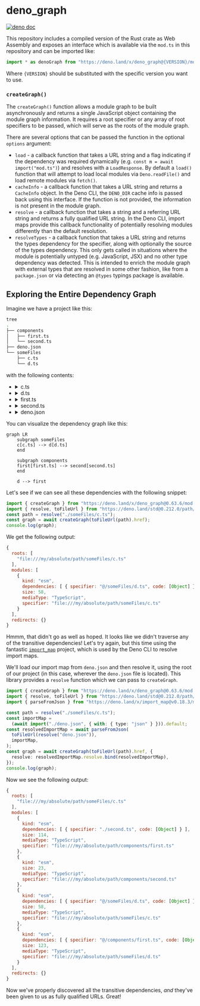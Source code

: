 # deno_graph

[![deno doc](https://doc.deno.land/badge.svg)](https://doc.deno.land/https://deno.land/x/deno_graph/mod.ts)

This repository includes a compiled version of the Rust crate as Web Assembly
and exposes an interface which is available via the `mod.ts` in this repository
and can be imported like:

```js
import * as denoGraph from "https://deno.land/x/deno_graph@{VERSION}/mod.ts";
```

Where `{VERSION}` should be substituted with the specific version you want to
use.

### `createGraph()`

The `createGraph()` function allows a module graph to be built asynchronously
and returns a single JavaScript object containing the module graph information.
It requires a root specifier or any array of root specifiers to be passed, which
will serve as the roots of the module graph.

There are several options that can be passed the function in the optional
`options` argument:

- `load` - a callback function that takes a URL string and a flag indicating if
  the dependency was required dynamically (e.g.
  `const m = await import("mod.ts")`) and resolves with a `LoadResponse`. By
  default a `load()` function that will attempt to load local modules via
  `Deno.readFile()` and load remote modules via `fetch()`.
- `cacheInfo` - a callback function that takes a URL string and returns a
  `CacheInfo` object. In the Deno CLI, the `DENO_DIR` cache info is passed back
  using this interface. If the function is not provided, the information is not
  present in the module graph.
- `resolve` - a callback function that takes a string and a referring URL string
  and returns a fully qualified URL string. In the Deno CLI, import maps provide
  this callback functionality of potentially resolving modules differently than
  the default resolution.
- `resolveTypes` - a callback function that takes a URL string and returns the
  types dependency for the specifier, along with optionally the source of the
  types dependency. This only gets called in situations where the module is
  potentially untyped (e.g. JavaScript, JSX) and no other type dependency was
  detected. This is intended to enrich the module graph with external types that
  are resolved in some other fashion, like from a `package.json` or via
  detecting an `@types` typings package is available.

## Exploring the Entire Dependency Graph

Imagine we have a project like this:

```bash
tree
.
├── components
│   ├── first.ts
│   └── second.ts
├── deno.json
└── someFiles
    ├── c.ts
    └── d.ts
```

with the following contents:

- <details><summary>c.ts</summary>

  ```ts
  import { foo } from "@/someFiles/d.ts";

  console.log(foo);
  ```
  </details>
- <details><summary>d.ts</summary>

  ```ts
  import { val1 } from "@/components/first.ts";

  console.log("from d.ts");
  console.log({ val1 });

  export const foo = "foo";
  ```
  </details>
- <details><summary>first.ts</summary>

  ```ts
  import { val2 } from "./second.ts";

  console.log("from first.ts");
  console.log({ val2 });

  export const val1 = 2;
  ```
  </details>
- <details><summary>second.ts</summary>

  ```ts
  export const val2 = 2;
  ```
  </details>
- <details><summary>deno.json</summary>

  ```json
  {
    "imports": {
      "@/": "./"
    }
  }
  ```
  </details>

You can visualize the dependency graph like this:

```mermaid
graph LR
    subgraph someFiles
    c[c.ts] --> d[d.ts]
    end

    subgraph components
    first[first.ts] --> second[second.ts]
    end

    d --> first
```

Let's see if we can see all these dependencies with the following snippet:

```ts
import { createGraph } from "https://deno.land/x/deno_graph@0.63.6/mod.ts";
import { resolve, toFileUrl } from "https://deno.land/std@0.212.0/path/mod.ts";
const path = resolve("./someFiles/c.ts");
const graph = await createGraph(toFileUrl(path).href);
console.log(graph);
```

We get the following output:

```js
{
  roots: [
    "file:///my/absolute/path/someFiles/c.ts"
  ],
  modules: [
    {
      kind: "esm",
      dependencies: [ { specifier: "@/someFiles/d.ts", code: [Object] } ],
      size: 58,
      mediaType: "TypeScript",
      specifier: "file:///my/absolute/path/someFiles/c.ts"
    }
  ],
  redirects: {}
}
```

Hmmm, that didn't go as well as hoped. It looks like we didn't traverse any of
the transitive dependencies! Let's try again, but this time using the fantastic
[`import_map`](https://github.com/denoland/import_map) project, which is used by
the Deno CLI to resolve import maps.

We'll load our import map from `deno.json` and then resolve it, using the root
of our project (in this case, wherever the `deno.json` file is located). This
library provides a `resolve` function which we can pass to `createGraph`.

```ts
import { createGraph } from "https://deno.land/x/deno_graph@0.63.6/mod.ts";
import { resolve, toFileUrl } from "https://deno.land/std@0.212.0/path/mod.ts";
import { parseFromJson } from "https://deno.land/x/import_map@v0.18.3/mod.ts";

const path = resolve("./someFiles/c.ts");
const importMap =
  (await import("./deno.json", { with: { type: "json" } })).default;
const resolvedImportMap = await parseFromJson(
  toFileUrl(resolve("deno.json")),
  importMap,
);
const graph = await createGraph(toFileUrl(path).href, {
  resolve: resolvedImportMap.resolve.bind(resolvedImportMap),
});
console.log(graph);
```

Now we see the following output:

```js
{
  roots: [
    "file:///my/absolute/path/someFiles/c.ts"
  ],
  modules: [
    {
      kind: "esm",
      dependencies: [ { specifier: "./second.ts", code: [Object] } ],
      size: 114,
      mediaType: "TypeScript",
      specifier: "file:///my/absolute/path/components/first.ts"
    },
    {
      kind: "esm",
      size: 23,
      mediaType: "TypeScript",
      specifier: "file:///my/absolute/path/components/second.ts"
    },
    {
      kind: "esm",
      dependencies: [ { specifier: "@/someFiles/d.ts", code: [Object] } ],
      size: 58,
      mediaType: "TypeScript",
      specifier: "file:///my/absolute/path/someFiles/c.ts"
    },
    {
      kind: "esm",
      dependencies: [ { specifier: "@/components/first.ts", code: [Object] } ],
      size: 123,
      mediaType: "TypeScript",
      specifier: "file:///my/absolute/path/someFiles/d.ts"
    }
  ],
  redirects: {}
}
```

Now we've properly discovered all the transitive dependencies, _and_ they've
been given to us as fully qualified URLs. Great!
